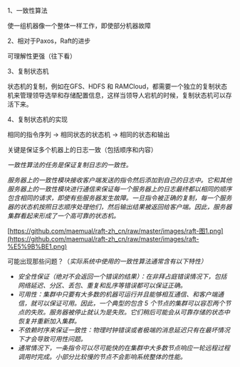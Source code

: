 1、一致性算法

使一组机器像一个整体一样工作，即使部分机器故障

2、相对于Paxos，Raft的进步

可理解性更强（往下看）

3、复制状态机

状态机的复制，例如在GFS、HDFS 和 RAMCloud，都需要一个独立的复制状态机来管理领导选举和存储配置信息，这样当领导人宕机的时候，复制状态机可以存活下来。

4、复制状态机的实现

相同的指令序列 → 相同状态的状态机 → 相同的状态和输出

关键是保证多个机器上的日志一致（包括顺序和内容）

*一致性算法的任务是保证复制日志的一致性。*

*服务器上的一致性模块接收客户端发送的指令然后添加到自己的日志中。它和其他服务器上的一致性模块进行通信来保证每一个服务器上的日志最终都以相同的顺序包含相同的请求，即使有些服务器发生故障。一旦指令被正确的复制，每一个服务器的状态机按照日志顺序处理他们，然后输出结果被返回给客户端。因此，服务器集群看起来形成了一个高可靠的状态机。*

[https://github.com/maemual/raft-zh_cn/raw/master/images/raft-图1.png](https://github.com/maemual/raft-zh_cn/raw/master/images/raft-%E5%9B%BE1.png)

[]()

可能出现那些问题？（*实际系统中使用的一致性算法通常含有以下特性）*

- *安全性保证（绝对不会返回一个错误的结果）：在非拜占庭错误情况下，包括网络延迟、分区、丢包、重复和乱序等错误都可以保证正确。*
- *可用性：集群中只要有大多数的机器可运行并且能够相互通信、和客户端通信，就可以保证可用。因此，一个典型的包含 5 个节点的集群可以容忍两个节点的失败。服务器被停止就认为是失败。它们稍后可能会从可靠存储的状态中恢复并重新加入集群。*
- *不依赖时序来保证一致性：物理时钟错误或者极端的消息延迟只有在最坏情况下才会导致可用性问题。*
- *通常情况下，一条指令可以尽可能快的在集群中大多数节点响应一轮远程过程调用时完成。小部分比较慢的节点不会影响系统整体的性能。*